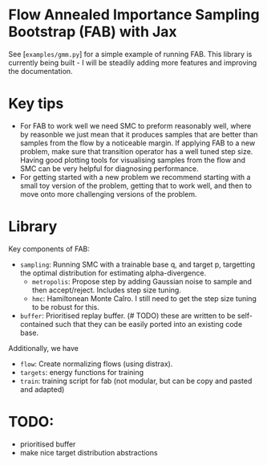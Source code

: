 # Flow Annealed Importance Sampling Bootstrap (FAB) with Jax
See [`examples/gmm.py`] for a simple example of running FAB.
This library is currently being built - I will be steadily adding more features and improving the documentation.

# Key tips
 - For FAB to work well we need SMC to preform reasonably well, where by reasonble we just mean that it produces samples that are
better than samples from the flow by a noticeable margin.
If applying FAB to a new problem, make sure that transition operator has a well tuned step size.
Having good plotting tools for visualising samples from the flow and SMC can be very helpful for diagnosing performance.
 - For getting started with a new problem we recommend starting with a small toy version of the problem, getting that to work
well, and then to move onto more challenging versions of the problem. 


# Library
Key components of FAB:
- `sampling`: Running SMC with a trainable base q, and target p, targetting the optimal distribution for estimating alpha-divergence.
   - `metropolis`: Propose step by adding Gaussian noise to sample and then accept/reject. Includes step size tuning.
   - `hmc`: Hamiltonean Monte Calro. I still need to get the step size tuning to be robust for this.
- `buffer`: Prioritised replay buffer. (# TODO)
these are written to be self-contained such that they can be easily ported into an existing code base.

Additionally, we have
 - `flow`: Create normalizing flows (using distrax).
 - `targets`: energy functions for training
 - `train`: training script for fab (not modular, but can be copy and pasted and adapted)


# TODO:
 - prioritised buffer
 - make nice target distribution abstractions